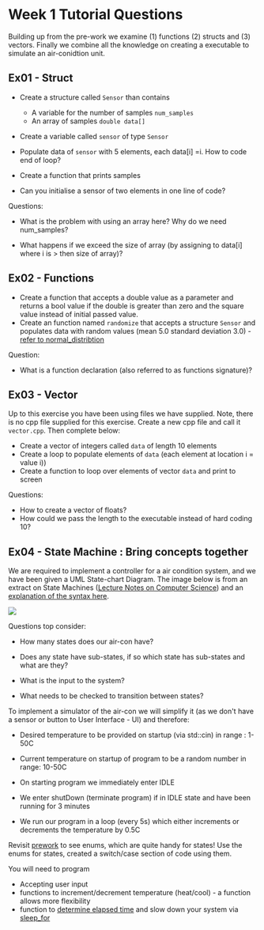Week 1 Tutorial Questions
=========================

Building up from the pre-work we examine (1) functions (2) structs and (3) vectors. Finally we combine all the knowledge on creating a executable to simulate an air-conidtion unit.

Ex01 - Struct
------
* Create a structure called `Sensor` than contains
  * A variable for the number of samples `num_samples`
  * An array of samples `double data[]`

* Create a variable called `sensor` of type `Sensor`
* Populate data of `sensor` with 5 elements, each data[i] =i. How to code end of loop?
* Create a function that prints samples 
* Can you initialise a sensor of two elements in one line of code?

Questions:
* What is the problem with using an array here? Why do we need num_samples?

* What happens if we exceed the size of array (by assigning to data[i] where i is > then size of array)?

Ex02 - Functions 
---------

* Create a function that accepts a double value as a parameter and returns a bool value if the double is greater than zero and the square value instead of initial passed value.
* Create an function named `randomize` that accepts a structure `Sensor` and populates data with random values (mean 5.0 standard deviation 3.0)  - [refer to normal_distribtion](https://cplusplus.com/reference/random/normal_distribution/)

Question:

* What is a function declaration (also referred to as functions signature)?

Ex03 - Vector
------

Up to this exercise you have been using files we have supplied. Note, there is no cpp file supplied for this exercise. Create a new cpp file and call it `vector.cpp`. Then complete below:

* Create a vector of integers called  `data` of length 10 elements 
* Create a loop to populate elements of `data` (each element at location i = value i))
* Create a function to loop over elements of vector `data` and print to screen


Questions:
* How to create a vector of floats?
* How could we pass the length to the executable instead of hard coding 10?

Ex04 - State Machine : Bring concepts together
------
We are required to implement a controller for a air condition system, and we have been given a UML State-chart Diagram. The image below is from an extract on State Machines ([Lecture Notes on Computer Science](https://praveenthomasln.wordpress.com/2012/04/07/state-machines-s8-cs/)) and an [explanation of the syntax here](https://www.lucidchart.com/pages/uml-state-machine-diagram).



![](https://praveenthomasln.files.wordpress.com/2012/04/figure-1-state-machines.png)



Questions top consider:

* How many states does our air-con have? 

* Does any state have sub-states, if so which state has sub-states and what are they?

* What is the input to the system?

* What needs to be checked to transition between states?


To implement a simulator of the air-con we will simplify it (as we don't have a sensor or button to User Interface - UI) and therefore:

* Desired temperature to be provided on startup (via std::cin) in range : 1-50C

* Current temperature on startup of program to be a random number in range: 10-50C

* On starting program we immediately enter IDLE

* We enter shutDown (terminate program) if in IDLE state and have been running for 3 minutes

* We run our program in a loop (every 5s) which either increments or decrements the temperature by 0.5C

Revisit [prework](./PREWORK.md) to see enums, which are quite handy for states! Use the enums for states, created a switch/case section of code using them. 

You will need to program

* Accepting user input
* functions to increment/decrement temperature (heat/cool) - a function allows more flexibility
* function to [determine elapsed time](https://www.cplusplus.com/reference/chrono/steady_clock/now/) and slow down your system via [sleep_for](https://en.cppreference.com/w/cpp/thread/sleep_for)
